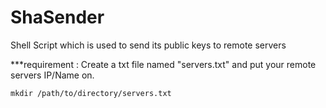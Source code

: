 # ShaSender
Shell Script which is used to send its public keys to remote servers


***requirement : 
Create a txt file named "servers.txt" and put your remote servers IP/Name on.

```plaintext
mkdir /path/to/directory/servers.txt
```
